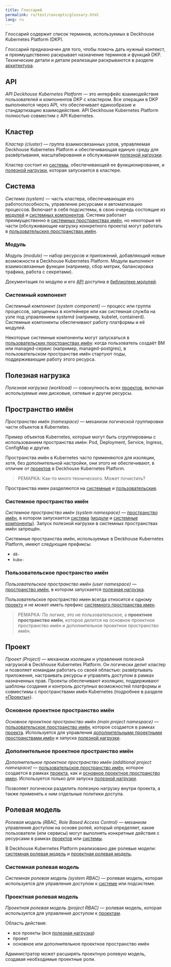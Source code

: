 ```yaml
---
title: Глоссарий
permalink: ru/test/concepts/glossary.html
lang: ru
---
```


Глоссарий содержит список терминов, используемых в Deckhouse Kubernetes Platform (DKP).

Глоссарий предназначен для того, чтобы помочь дать нужный контекст, и преимущественно раскрывает назначение терминов и функций DKP. Технические детали и детали реализации раскрываются в разделе [архитектура](../architecture/).

## API

_API Deckhouse Kubernetes Platform_ — это интерфейс взаимодействия пользователей и компонентов DKP с кластером. Все операции в DKP выполняются через API, что обеспечивает единообразие и стандартизацию взаимодействия. API Deckhouse Kubernetes Platform полностью совместим с API Kubernetes.

## Кластер

_Кластер (cluster)_ — группа взаимосвязанных узлов, управляемая Deckhouse Kubernetes Platform и обеспечивающая единую среду для развёртывания, масштабирования и обслуживания [полезной нагрузки](#полезная-нагрузка).

Кластер состоит из [системы](#система), обеспечивающей ее функционирование, и [полезной нагрузки](#полезная-нагрузка), которая запускается в кластере.

## Система

_Система (system)_ — часть кластера, обеспечивающая его работоспособность, управление ресурсами и автоматизацию процессов. Включает в себя подсистемы, в свою очередь состоящие из [модулей](#модуль) и [системных компонентов](#системный-компонент). Система работает преимущественно в [системных пространствах имён](#системное-пространство-имён), но некоторые её части (обслуживающие нагрузку конкретного проекта) могут работать в [пользовательских пространствах имён](#пользовательское-пространство-имён).

### Модуль

_Модуль (module)_ — набор ресурсов и приложений, добавляющий новые возможности в Deckhouse Kubernetes Platform. Модули выполняют взаимосвязанные функции (например, сбор метрик, балансировка трафика, работа с секретами).

Документация по модулю и его [API](#api) доступна в [библиотеке модулей](/modules/).

### Системный компонент

_Системный компонент (system component)_ — процесс или группа процессов, запущенных в контейнере или как системная служба на узле под управлением systemd (например, kubelet, containerd). Системные компоненты обеспечивают работу платформы и её модулей.

Некоторые системные компоненты могут запускаться в [пользовательских пространствах имён](#пользовательское-пространство-имён): когда пользователь создаёт ВМ или managed-сервис (например, managed-postgres), в пользовательском  пространстве имён стартуют поды, поддерживающие работу этого ресурса.

## Полезная нагрузка

_Полезная нагрузка (workload)_ — совокупность всех [проектов](#проект), включая используемые ими дисковые, сетевые и другие ресурсы.

## Пространство имён

_Пространство имён (namespace)_ — механизм логической группировки части объектов в Kubernetes.

Пример объектов Kubernetes, которые могут быть сгруппированы с использованием пространства имён: Pod, Deployment, Service, Ingress, ConfigMap и другие.

Пространства имён в Kubernetes часто применяются для изоляции, хотя, без дополнительной настройки, они этого не обеспечивают, в отличие от [проектов](#проект) в Deckhouse Kubernetes Platform.

> РЕМАРКА: Как-то много технического. Может почистить?

Пространства имен разделяются на [системные](#системное-пространство-имён) и [пользовательские](#пользовательское-пространство-имён).

### Системное пространство имён

_Системное пространство имён (system namespace)_ — [пространство имён](#пространство-имён), в котором запускается [система](#система) ([модули](#модуль) и [системные компоненты](#системный-компонент)). Запуск полезной нагрузки в системных пространствах имён запрещён.

Системные пространства имён, используемые в Deckhouse Kubernetes Platform, имеют следующие префиксы:
- `d8-`
- `kube-`

### Пользовательское пространство имён

_Пользовательское пространство имён (user namespace)_ — [пространство имён](#пространство-имён), в котором запускается [полезная нагрузка](#полезная-нагрузка).

Пользовательское пространство имен всегда относится к одному [проекту](#проект) и не может иметь префикс [системного пространства имен](#системное-пространство-имён).

> РЕМАРКА: По логике, это не пользовательское, а **проектное пространство имён**, которое делится на основное проектное пространство имён и дополнительное проектное пространство имён.

## Проект

_Проект (Project)_ — механизм изоляции и управления полезной нагрузкой в Deckhouse Kubernetes Platform. Он логически делит кластер и позволяет командам работать со своей областью: развёртывать приложения, настраивать ресурсы и управлять доступом в рамках назначенных прав. Проекты обеспечивают изоляцию, поддерживают шаблоны создания и контроль доступных возможностей платформы и совместимы с пространствами имён Kubernetes (подробнее в разделе [«Проекты»](#projects.html)).

### Основное проектное пространство имён

_Основное проектное пространство имён (main project namespace)_ — [пользовательское пространство имён](#пользовательское-пространство-имён), которое создается в рамках [проекта](#проект). Используется для управления [дополнительными проектными пространствами имён](#дополнительное-проектное-пространство-имён) и запуска [полезной нагрузки](#полезная-нагрузка).

### Дополнительное проектное пространство имён

_Дополнительное проектное пространство имён (additional project namespace)_ — [пользовательское пространство имён](#пользовательское-пространство-имён), которое создается в рамках [проекта](#проект), как и [основное проектное пространство имен](#основное-проектное-пространство-имён). Используется только для запуска [полезной нагрузки](#полезная-нагрузка).

Позволяет логически разделить полезную нагрузку внутри проекта, а также применять к ним отдельные политики доступа.

## Ролевая модель

_Ролевая модель (RBAC, Role Based Access Control)_ — механизм управления доступом на основе ролей, который определяет, какие пользователи (или сервисы) могут выполнять конкретные действия с ресурсами в рамках [проектов](#проект) или [системы](#система).

В Deckhouse Kubernetes Platform реализовано две ролевые модели: [системная ролевая модель](#системное-пространство-имён) и [проектная ролевая модель](#проектная-ролевая-модель).

### Системная ролевая модель

_Системная ролевая модель (system RBAC)_ — ролевая модель, которая используется для управления доступом к [системе](#система) или подсистеме.

### Проектная ролевая модель

_Проектная ролевая модель (project RBAC)_ — ролевая модель, которая используется для управления доступом к [проектам](#проект).

Область действия:
- все проекты (вся [полезная нагрузка](#полезная-нагрузка))
- проект
- основное или дополнительное проектное пространство имён

Администратор может расширять проектную ролевую модель, создавая необходимые проектные роли.
